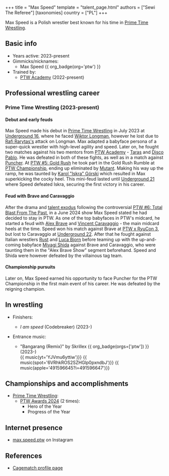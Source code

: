 +++
title = "Max Speed"
template = "talent_page.html"
authors = ["Sewi The Referee"]
[taxonomies]
country = ["PL"]
+++

Max Speed is a Polish wrestler best known for his time in [Prime Time Wrestling](@/o/ptw.md).

## Basic info

* Years active: 2023-present
* Gimmicks/nicknames:
  - Max Speed {{ org_badge(org='ptw') }}
* Trained by:
  - [PTW Academy](@/o/ptw-academy.md) (2022-present)

## Professional wrestling career

### Prime Time Wrestling (2023-present)

#### Debut and early feuds

Max Speed made his debut in [Prime Time Wrestling](@/o/ptw.md) in July 2023 at [Underground 16](@/e/ptw/2023-07-30-ptw-underground-16.md), where he faced [Wiktor Longman](@/w/wiktor-longman.md), however he lost due to [Rafi Rarytas's](@/w/rafi.md) attack on Longman.
Max adapted a babyface persona of a super-quick wrestler with high-level agility and speed.
Later on, he fought two matches against his two mentors from [PTW Academy](@/o/ptw-academy.md) - [Taras](@/w/taras.md) and [Disco Pablo](@/w/disco-pablo.md).
He was defeated in both of these fights, as well as in a match against [Puncher](@/w/puncher.md).
At [PTW #5: Gold Rush](@/e/ptw/2024-02-03-ptw-5-gold-rush.md) he took part in the Gold Rush Rumble at [PTW Championship](@/c/ptw-championship.md), ending up eliminated by [Mutant](@/w/mutant.md).
Making his way up the ramp, he was taunted by [Karol "Iskra" Górski](@/w/iskra.md) which resulted in Max superkicking the cocky heel. This mini-feud lasted until [Underground 21](@/e/ptw/2024-04-13-ptw-underground-21.md) where Speed defeated Iskra, securing the first victory in his career.

#### Feud with Brave and Caravaggio

After the drama and [talent exodus](@/a/ptw-exits.md) following the controversial [PTW #6: Total Blast From The Past](@/e/ptw/2024-05-11-ptw-6.md), in a June 2024 show Max Speed stated he had decided to stay in PTW.
As one of the top babyfaces in PTW's midcard, he started a feud with [Alex Brave](@/w/alex-brave.md) and [Vincent Caravaggio](@/w/vincent-caravaggio.md) - the main midcard heels at the time.
Speed won his match against Brave at [PTW x RyuCon 3](@/e/ptw/2024-07-07-ptw-x-ryucon.md), but lost to Caravaggio at [Underground 22](@/e/ptw/2024-08-25-ptw-underground-22.md). After that he fought against Italian wrestlers [Rust](@/w/rust.md) and [Luca Bjorn](@/w/luca-bjorn.md) before teaming up with the up-and-coming babyface [Miyagi Shida](@/w/miyagi-shida.md) against Brave and Caravaggio, who were taunting them in the "Alex Brave Show" segment beforehand. Speed and Shida were however defeated by the villainous tag team.

#### Championship pursuits

Later on, Max Speed earned his opportunity to face Puncher for the PTW Championship in the first main event of his career. He was defeated by the reigning champion.

## In wrestling

* Finishers:
  - _I am speed_ (Codebreaker) (2023-)

* Entrance music:
  - "Bangarang (Remix)" by Skrillex
 {{ org_badge(orgs=['ptw']) }} (2023-) <br>
 {{ music(yt='YJVmu6yttiw')}}
 {{ music(spot='6VRhkROS2SZHGlp0pxndbJ')}}
 {{ music(apple='491596645?i=491596647')}}

## Championships and accomplishments

* [Prime Time Wrestling](@/o/ptw.md):
  - [PTW Awards 2024](@/a/ptw-awards-2024.md) (2 times):
    * Hero of the Year
    * Progress of the Year

## Internet presence

* [max.speed.ptw](https://www.instagram.com/max.speed.ptw/) on Instagram

## References

* [Cagematch profile page](https://www.cagematch.net/?id=2&nr=28366)
